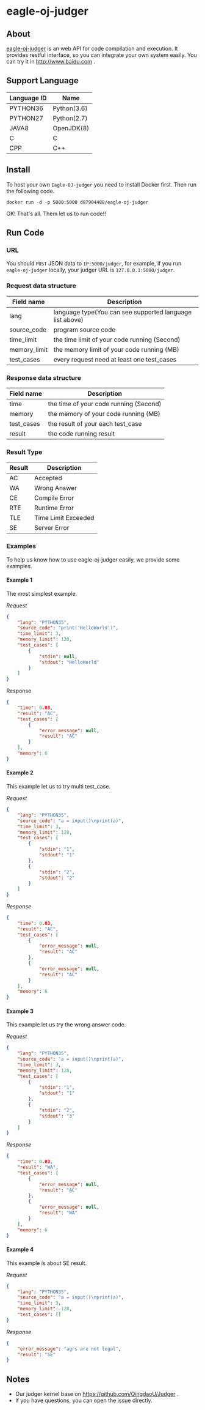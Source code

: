 # eagle-oj-judger

## About

[eagle-oj-judger](https://github.com/Eagle-OJ/eagle-oj-judger) is an web API for code compilation and execution. It provides restful interface, so you can integrate your own system easily. You can try it in http://www.baidu.com .

## Support Language

| Language ID | Name        |
| ----------- | ----------- |
| PYTHON36    | Python(3.6) |
| PYTHON27    | Python(2.7) |
| JAVA8       | OpenJDK(8)  |
| C           | C           |
| CPP         | C++         |

## Install

To host your own `Eagle-OJ-judger` you need to install Docker first. Then run the following code.

`docker run -d -p 5000:5000 d87904488/eagle-oj-judger`

OK! That's all. Them let us to run code!!

## Run Code

### URL

You should `POST` JSON data to `IP:5000/judger`, for example, if you run `eagle-oj-judger` locally, your judger URL is `127.0.0.1:5000/judger`.

### Request data structure

| Field name   | Description                                              |
| ------------ | -------------------------------------------------------- |
| lang         | language type(You can see supported language list above) |
| source_code  | program source code                                      |
| time_limit   | the time limit of your code running (Second)             |
| memory_limit | the memory limit of your code running (MB)               |
| test_cases   | every request need at least one test_cases               |

### Response data structure

| Field name | Description                            |
| ---------- | -------------------------------------- |
| time       | the time of your code running (Second) |
| memory     | the memory of your code running (MB)   |
| test_cases | the result of your each test_case      |
| result     | the code running result                |

### Result Type

| Result | Description         |
| ------ | ------------------- |
| AC     | Accepted            |
| WA     | Wrong Answer        |
| CE     | Compile Error       |
| RTE    | Runtime Error       |
| TLE    | Time Limit Exceeded |
| SE     | Server Error        |

### Examples

To help us know how to use eagle-oj-judger easily, we provide some examples.

#### Example 1 

The most simplest example.

*Request*

``` json
{
	"lang": "PYTHON35",
	"source_code": "print('HelloWorld')",
	"time_limit": 3,
	"memory_limit": 128,
	"test_cases": [
		{
			"stdin": null,
			"stdout": "HelloWorld"
		}
	]
}
```

Response

```json
{
    "time": 0.03,
    "result": "AC",
    "test_cases": [
        {
            "error_message": null,
            "result": "AC"
        }
    ],
    "memory": 6
}
```

#### Example 2

This example let us to try multi test_case.

*Request*

```json
{
	"lang": "PYTHON35",
	"source_code": "a = input()\nprint(a)",
	"time_limit": 3,
	"memory_limit": 128,
	"test_cases": [
		{
			"stdin": "1",
			"stdout": "1"
		},
		{
			"stdin": "2",
			"stdout": "2"
		}
	]
}
```

*Response*

```json
{
    "time": 0.03,
    "result": "AC",
    "test_cases": [
        {
            "error_message": null,
            "result": "AC"
        },
        {
            "error_message": null,
            "result": "AC"
        }
    ],
    "memory": 6
}
```

#### Example 3

This example let us try the wrong answer code.

*Request*

```json
{
	"lang": "PYTHON35",
	"source_code": "a = input()\nprint(a)",
	"time_limit": 3,
	"memory_limit": 128,
	"test_cases": [
		{
			"stdin": "1",
			"stdout": "1"
		},
		{
			"stdin": "2",
			"stdout": "3"
		}
	]
}
```

*Response*

```json
{
    "time": 0.03,
    "result": "WA",
    "test_cases": [
        {
            "error_message": null,
            "result": "AC"
        },
        {
            "error_message": null,
            "result": "WA"
        }
    ],
    "memory": 6
}
```

#### Example 4

This example is about SE result.

*Request*

```json
{
	"lang": "PYTHON35",
	"source_code": "a = input()\nprint(a)",
	"time_limit": 3,
	"memory_limit": 128,
	"test_cases": []
}
```

*Response*

```json
{
    "error_message": "agrs are not legal",
    "result": "SE"
}
```



##  Notes

* Our judger kernel base on https://github.com/QingdaoU/Judger .
* If you have questions, you can open the issue directly.
